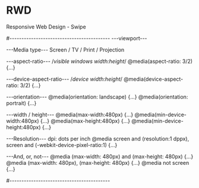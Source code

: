 # RWD
Responsive Web Design - Swipe

#------------------------------------------
---viewport---
<meta name="viewport" content="width=device-width, initial-scale=1.0, 
user-scalable=no, maximum-scale=1.0, minimum-scale=1.0">
<link rel="stylesheet" href="css/mobile.css" media="(max-width:480px)">

---Media type---
Screen / TV / Print / Projection
<link rel="stylesheet" href="css/print.css" media="print">

---aspect-ratio---
/*visible windows width:height*/
@media(aspect-ratio: 3/2) {...}

---device-aspect-ratio---
/*device width:height*/
@media(device-aspect-ratio: 3/2) {...}

---orientation---
@media(orientation: landscape) {...}
@media(orientation: portrait) {...}

---width / height---
@media(max-width:480px) {...}
@media(min-device-width:480px) {...}
@media(max-height:480px) {...}
@media(min-device-height:480px) {...}

---Resolution---
dpi: dots per inch
@media screen and (resolution:1 dppx), 
screen and (-webkit-device-pixel-ratio:1) {...}

---And, or, not---
@media (max-width: 480px) and (max-height: 480px) {...}
@media (max-width: 480px), (max-height: 480px) {...}
@media not screen {...}

#------------------------------------------
